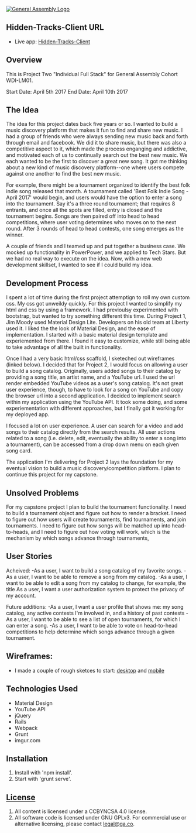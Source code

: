 [![General Assembly Logo](https://camo.githubusercontent.com/1a91b05b8f4d44b5bbfb83abac2b0996d8e26c92/687474703a2f2f692e696d6775722e636f6d2f6b6538555354712e706e67)](https://generalassemb.ly/education/web-development-immersive)

## Hidden-Tracks-Client URL

- Live app: [Hidden-Tracks-Client](https://jkjellan.github.io/hidden-tracks-client/)

## Overview
This is Project Two "Individual Full Stack" for General Assembly Cohort WDI-LM01.

Start Date: April 5th 2017
End Date:  April 10th 2017

## The Idea
The idea for this project dates back five years or so. I wanted to build a music discovery platform that makes it fun to find and share new music. I had a group of friends who were always sending new music back and forth through email and facebook. We did it to share music, but there was also a competitive aspect to it, which made the process enganging and addictive, and motivated each of us to continually search out the best new music. We each wanted to be the first to discover a great new song. It got me thinking about a new kind of music discovery platform--one where users compete against one another to find the best new music.

For example, there might be a tournament organized to identify the best folk indie song released that month. A tournament called 'Best Folk Indie Song - April 2017' would begin, and users would have the option to enter a song into the tournament. Say it's a three round tournament; that requires 8 entrants, and once all the spots are filled, entry is closed and the tournament begins. Songs are then paired off into head to head competitions, where user voting determines who moves on to the next round.  After 3 rounds of head to head contests, one song emerges as the winner.

A couple of friends and I teamed up and put together a business case. We mocked up functionality in PowerPower, and we applied to Tech Stars.  But we had no real way to execute on the idea. Now, with a new web development skillset, I wanted to see if I could build my idea.

## Development Process
I spent a lot of time during the first project attemptign to roll my own custom css. My css got unweildy quickly. For this project I wanted to simplify my html and css by using a framework. I had previoulsy experimented with bootstrap, but wanted to try something different this time. During Project 1, Jim Moody used Material Design Lite. Developers on his old team at Liberty used it. I liked the the look of Material Design, and the ease of implementation. I started with a basic material design template and experiemented from there. I found it easy to customize, while still being able to take advantage of all the built in functionality.

Once I had a very basic html/css scaffold, I sketeched out wireframes (linked below). I decided that for Project 2, I would focus on allowing a user to build a song catalog.  Originally, users added songs to their catalog by providing a song title, an artist name, and a YouTube url. I used the url render embedded YouTube videos as a user's song catalog. It's not great user experience, though, to have to look for a song on YouTube and copy the browser url into a second application. I decided to implement search within my application using the YouTube API. It took some doing, and some experiementation with different approaches, but I finally got it working for my deployed app.

I focused a lot on user experience. A user can search for a video and add songs to their catalog directly from the search results. All user actions related to a song (i.e. delete, edit, eventually the ability to enter a song into a tournament), can be accessed from a drop down menu on each given song card.

The application I'm delivering for Project 2 lays the foundation for my eventual vision to build a music discovery/competition platform. I plan to continue this project for my capstone.


## Unsolved Problems
For my capstone project I plan to build the tournament functionality. I need to build a tournament object and figure out how to render a bracket. I need to figure out how users will create tournaments, find tournaments, and join tournaments. I need to figure out how songs will be matched up into head-to-heads, and I need to figure out how voting will work, which is the mechanism by which songs advance through tournaments,

## User Stories
Acheived:
-As a user, I want to build a song catalog of my favorite songs.
-As a user, I want to be able to remove a song from my catalog.
-As a user, I want to be able to edit a song from my catalog to change, for example, the title
As a user, I want a user authorization system to protect the privacy of my account.

Future additions:
-As a user, I want a user profile that shows me: my song catalog, any active contests I'm involved in, and a history of past contests
-As a user, I want to be able to see a list of open tournaments, for which I can enter a song.
-As a user, I want to be able to vote on head-to-head competitions to help determine which songs advance through a given tournament.

## Wireframes:
- I made a couple of rough sketces to start:  [desktop](http://i.imgur.com/1xwuf1b.jpg) and [mobile](http://i.imgur.com/rFRisS6.jpg)


## Technologies Used
- Material Design
- YouTube API
- jQuery
- Rails
- Webpack
- Grunt
- imgur.com


## Installation

1. Install with 'npm install'.
2. Start with 'grunt serve'.

## [License](LICENSE)

1.  All content is licensed under a CC­BY­NC­SA 4.0 license.
1.  All software code is licensed under GNU GPLv3. For commercial use or
    alternative licensing, please contact legal@ga.co.
